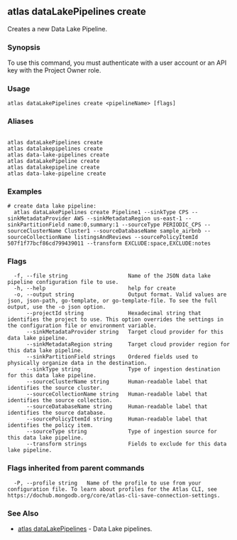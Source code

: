## atlas dataLakePipelines create

Creates a new Data Lake Pipeline.


### Synopsis

To use this command, you must authenticate with a user account or an API key with the Project Owner role.


### Usage
```
atlas dataLakePipelines create <pipelineName> [flags]
```

### Aliases
```

atlas dataLakePipelines create
atlas datalakepipelines create
atlas data-lake-pipelines create
atlas dataLakePipeline create
atlas datalakepipeline create
atlas data-lake-pipeline create
```

### Examples

```
# create data lake pipeline:
  atlas dataLakePipelines create Pipeline1 --sinkType CPS --sinkMetadataProvider AWS --sinkMetadataRegion us-east-1 --sinkPartitionField name:0,summary:1 --sourceType PERIODIC_CPS --sourceClusterName Cluster1 --sourceDatabaseName sample_airbnb --sourceCollectionName listingsAndReviews --sourcePolicyItemId 507f1f77bcf86cd799439011 --transform EXCLUDE:space,EXCLUDE:notes
```


### Flags

```
  -f, --file string                   Name of the JSON data lake pipeline configuration file to use.
  -h, --help                          help for create
  -o, --output string                 Output format. Valid values are json, json-path, go-template, or go-template-file. To see the full output, use the -o json option.
      --projectId string              Hexadecimal string that identifies the project to use. This option overrides the settings in the configuration file or environment variable.
      --sinkMetadataProvider string   Target cloud provider for this data lake pipeline.
      --sinkMetadataRegion string     Target cloud provider region for this data lake pipeline.
      --sinkPartitionField strings    Ordered fields used to physically organize data in the destination.
      --sinkType string               Type of ingestion destination for this data lake pipeline.
      --sourceClusterName string      Human-readable label that identifies the source cluster.
      --sourceCollectionName string   Human-readable label that identifies the source collection.
      --sourceDatabaseName string     Human-readable label that identifies the source database.
      --sourcePolicyItemId string     Human-readable label that identifies the policy item.
      --sourceType string             Type of ingestion source for this data lake pipeline.
      --transform strings             Fields to exclude for this data lake pipeline.

```


### Flags inherited from parent commands

```
  -P, --profile string   Name of the profile to use from your configuration file. To learn about profiles for the Atlas CLI, see https://dochub.mongodb.org/core/atlas-cli-save-connection-settings.

```

### See Also


* [atlas dataLakePipelines](atlas_dataLakePipelines.md)	- Data Lake pipelines.



